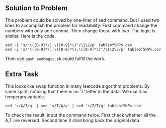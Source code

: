 ## Solution to Problem
This problem could be solved by one-liner of sed command. But I used two lines to accomplish the problem for readability. First command change the numbers with only one comma. Then change those with two. The logic is similar. Here is the code.

```shell
sed -i 's/"\([0-9]*\),\([0-9]*\)"/\1\2/p' tableofSNPs.csv
sed -i 's/"\([0-9]*\),\([0-9]*\),\([0-9]*\)"/\1\2\3/p' tableofSNPs.csv
```

Then use `bash sedMagic.sh` could fulfill the work.

## Extra Task
This looks like swap function in many leetcode algorithm problems. By same spirit, noticing that there is no 'Z' letter in the data. We use it as temperary variable.

```shell
sed 's/A/Z/g' | sed 's/T/A/g' | sed 's/Z/T/g' tableofSNPs.csv
```

To check the result, input the command twice. First check whether all the A,T are reversed. Second time it shall bring back the original data.